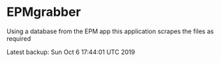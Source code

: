 # EPMgrabber
Using a database from the EPM app this application scrapes the files as required


Latest backup: Sun Oct 6 17:44:01 UTC 2019
